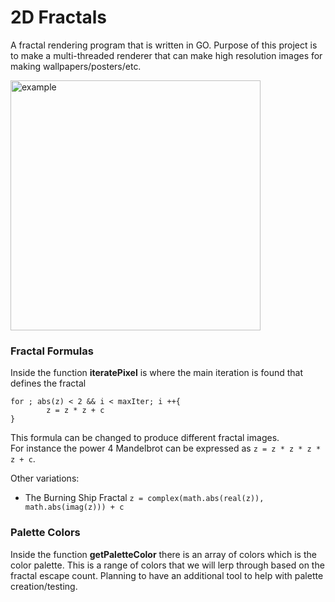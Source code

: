 # 2D Fractals

A fractal rendering program that is written in GO. Purpose of this project is to make a multi-threaded renderer that can make high resolution images for making wallpapers/posters/etc.

<img src="/assets/Image1.png" alt="example" width=400 /> <br>

### Fractal Formulas

Inside the function **iteratePixel** is where the main iteration is found that defines the fractal
```
for ; abs(z) < 2 && i < maxIter; i ++{
        z = z * z + c
}
```
This formula can be changed to produce different fractal images. \
For instance the power 4 Mandelbrot can be expressed as ```z = z * z * z * z + c```.

Other variations: 
- The Burning Ship Fractal ```z = complex(math.abs(real(z)), math.abs(imag(z))) + c ```

### Palette Colors

Inside the function **getPaletteColor** there is an array of colors which is the color palette. This is a range of colors that we will lerp through based on the fractal escape count. Planning to have an additional tool to help with palette creation/testing.